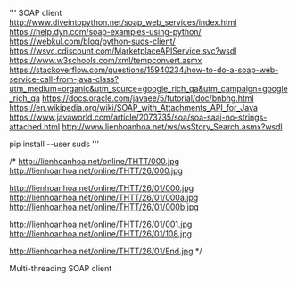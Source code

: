 '''
SOAP client
	http://www.diveintopython.net/soap_web_services/index.html
	https://help.dyn.com/soap-examples-using-python/
	https://webkul.com/blog/python-suds-client/
	https://wsvc.cdiscount.com/MarketplaceAPIService.svc?wsdl
	https://www.w3schools.com/xml/tempconvert.asmx
	https://stackoverflow.com/questions/15940234/how-to-do-a-soap-web-service-call-from-java-class?utm_medium=organic&utm_source=google_rich_qa&utm_campaign=google_rich_qa
	https://docs.oracle.com/javaee/5/tutorial/doc/bnbhg.html
	https://en.wikipedia.org/wiki/SOAP_with_Attachments_API_for_Java
	https://www.javaworld.com/article/2073735/soa/soa-saaj-no-strings-attached.html
	http://www.lienhoanhoa.net/ws/wsStory_Search.asmx?wsdl

pip install --user suds
'''


/*
http://lienhoanhoa.net/online/THTT/000.jpg
http://lienhoanhoa.net/online/THTT/26/000.jpg

http://lienhoanhoa.net/online/THTT/26/01/000.jpg
http://lienhoanhoa.net/online/THTT/26/01/000a.jpg
http://lienhoanhoa.net/online/THTT/26/01/000b.jpg

http://lienhoanhoa.net/online/THTT/26/01/001.jpg
http://lienhoanhoa.net/online/THTT/26/01/108.jpg

http://lienhoanhoa.net/online/THTT/26/01/End.jpg
*/

Multi-threading
SOAP client

